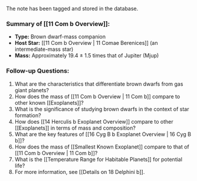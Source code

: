 The note has been tagged and stored in the database. 

### Summary of [[11 Com b Overview]]:
- **Type:** Brown dwarf-mass companion
- **Host Star:** [[11 Com b Overview | 11 Comae Berenices]] (an intermediate-mass star)
- **Mass:** Approximately 19.4 ± 1.5 times that of Jupiter (Mjup)

### Follow-up Questions:
1. What are the characteristics that differentiate brown dwarfs from gas giant planets?
2. How does the mass of [[11 Com b Overview | 11 Com b]] compare to other known [[Exoplanets]]?
3. What is the significance of studying brown dwarfs in the context of star formation?
4. How does [[14 Herculis b Exoplanet Overview]] compare to other [[Exoplanets]] in terms of mass and composition?
5. What are the key features of [[16 Cyg B b Exoplanet Overview | 16 Cyg B b]]?
6. How does the mass of [[Smallest Known Exoplanet]] compare to that of [[11 Com b Overview | 11 Com b]]?
7. What is the [[Temperature Range for Habitable Planets]] for potential life?
8. For more information, see [[Details on 18 Delphini b]].